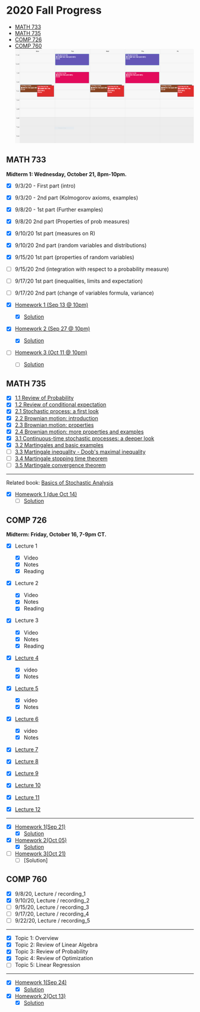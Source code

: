 # 2020 Fall Progress

- [MATH 733](#math-733)
- [MATH 735](#math-735)
- [COMP 726](#comp-726)
- [COMP 760](#comp-760)
![Schedule](Schedule.PNG)

## MATH 733

**Midterm 1: Wednesday, October 21, 8pm-10pm.**

- [x] 9/3/20 - First part (intro)
- [x] 9/3/20 - 2nd part (Kolmogorov axioms, examples)
- [x] 9/8/20 - 1st part (Further examples)
- [x] 9/8/20 2nd part (Properties of prob measures)
- [x] 9/10/20 1st part (measures on R)
- [x] 9/10/20 2nd part (random variables and distributions)
- [x] 9/15/20 1st part (properties of random variables)
- [ ] 9/15/20 2nd (integration with respect to a probability measure)
- [ ] 9/17/20 1st part (inequalities, limits and expectation)
- [ ] 9/17/20 2nd part (change of variables formula, variance)

- [x] [Homework 1 (Sep 13 @ 10pm)](/MATH733/Homework1/hw_1.pdf)
  - [x] [Solution](/MATH733/Homework1/solution_1.pdf)
- [x] [Homework 2 (Sep 27 @ 10pm)](/MATH733/Homework2/hw_2.pdf)
  - [x] [Solution](/MATH733/Homework2/solution_2.pdf)
- [ ] [Homework 3 (Oct 11 @ 10pm)](/MATH733/Homework3/hw_3.pdf)
  - [ ] [Solution](/MATH733/Homework3/solution_3.pdf)

## MATH 735

- [x] [1.1 Review of Probability](/MATH735/1-01%20Review%20of%20Probability.pdf)
- [x] [1.2 Review of conditional expectation](/MATH735/1-01%20Review%20of%20conditional%20expectation.pdf)
- [x] [2.1 Stochastic process: a first look](/MATH735/2-01%20Stochastic%20Processes.pdf)
- [x] [2.2 Brownian motion: introduction](/MATH735/2-02%20Brownian%20motion.pdf)
- [x] [2.3 Brownian motion: properties](/MATH735/2-03%20Brownian%20motion%20-%20properties.pdf)
- [x] [2.4 Brownian motion: more properties and examples](/MATH735/2-04%20Brownian%20motion%20-%20more%20examples.pdf)
- [x] [3.1 Continuous-time stochastic processes: a deeper look](MATH735/3-01%20A%20deeper%20look%20at%20continuous%20time%20stochastic%20processes.pdf)
- [x] [3.2 Martingales and basic examples](MATH735/3-02%20Martingale%20theory%20and%20basic%20examples.pdf)
- [ ] [3.3 Martingale inequality - Doob's maximal inequality](MATH735/3-03%20Martingale%20inequality%20(Doob%20max%20inequality).pdf)
- [ ] [3.4 Martingale stopping time theorem](MATH735/3-04%20Martingale%20stopping%20time%20theorem.pdf)
- [ ] [3.5 Martingale convergence theorem](MATH735/3-05%20Martingale%20convergence%20theorem.pdf)

- - - -

Related book: [Basics of Stochastic Analysis](/MATH735/Textbooks/Basics%20of%20Stochastic%20Analysis.pdf)

- [x] [Homework 1 (due Oct 14)](/MATH735/Homework1)
  - [ ] [Solution](/MATH735/Homework1/solution_1.pdf)

## COMP 726

**Midterm: Friday, October 16, 7-9pm CT.**

- [x] Lecture 1
  - [x] Video
  - [x] Notes
  - [x] Reading
- [x] Lecture 2
  - [x] Video
  - [x] Notes
  - [x] Reading
- [x] Lecture 3
  - [x] Video
  - [x] Notes
  - [x] Reading
- [x] [Lecture 4](/COMP726/Handwritten%20notes/CS%20726%20Lecture%203%20&%204.pdf)
  - [x] video
  - [x] Notes
- [x] [Lecture 5](/COMP726/Handwritten%20notes/CS%20726_%20Lecture%205.pdf)
  - [x] video
  - [x] Notes
- [x] [Lecture 6](/COMP726/Handwritten%20notes/CS%20726_%20Lecture%205%20&%206.pdf)
  - [x] video
  - [x] Notes
- [x] [Lecture 7](/COMP726/Handwritten%20notes/CS%20726%20Lecture%207.pdf)
- [x] [Lecture 8](/COMP726/Handwritten%20notes/CS%20726%20Lecture%207%20%26%208.pdf)
- [x] [Lecture 9](/COMP726/Handwritten%20notes/CS%20726%20Lecture%209%20%26%2010-1.pdf)
- [x] [Lecture 10](/COMP726/Handwritten%20notes/CS%20726%20Lecture%209%20%26%2010-1.pdf)
- [x] [Lecture 11](/COMP726/Handwritten%20notes/CS%20726%20Lecture%2011.pdf)
- [x] [Lecture 12](/COMP726/Handwritten%20notes/CS%20726%20Lecture%2012.pdf)


- - - -

- [x] [Homework 1(Sep 21)](/COMP726/Homework1/CS_726_HW_1_Fall_2020.pdf)
  - [x] [Solution](/COMP726/Homework1/solution_1.pdf)
- [x] [Homework 2(Oct 05)](/COMP726/Homework2/CS_726_HW_2_Fall_2020.pdf)
  - [x] [Solution](/COMP726/Homework2/solution_2.pdf)
- [ ] [Homework 3(Oct 21)](/COMP726/Homework3/CS_726_HW_3_F20.pdf)
  - [ ] [Solution]

## COMP 760

- [x] 9/8/20, Lecture / recording_1
- [x] 9/10/20, Lecture / recording_2
- [ ] 9/15/20, Lecture / recording_3
- [ ] 9/17/20, Lecture / recording_4
- [ ] 9/22/20, Lecture / recording_5

- - - -

- [x] Topic 1: Overview
- [x] Topic 2: Review of Linear Algebra
- [x] Topic 3: Review of Probability
- [x] Topic 4: Review of Optimization
- [ ] Topic 5: Linear Regression

- - - -

- [x] [Homework 1(Sep 24)](/COMP760/Homework1/CS760_hw1_Review.pdf)
  - [x] [Solution](/COMP760/Homework1/solution_1.pdf)
- [x] [Homework 2(Oct 13)](/COMP760/Homework2/CS760_hw2_LinReg.pdf)
  - [x] [Solution](/COMP760/Homework2/solution_2.pdf)